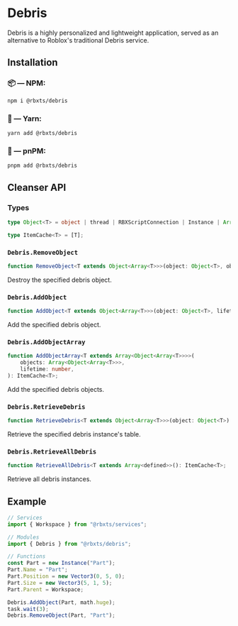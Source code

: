 # Debris

Debris is a highly personalized and lightweight application, served as an alternative to Roblox's traditional Debris service.

## Installation

### 📦 — NPM:

```
npm i @rbxts/debris
```

### 🧶 — Yarn:

```
yarn add @rbxts/debris
```

### 📀 — pnPM:

```
pnpm add @rbxts/debris
```

## Cleanser API

### Types

```ts
type Object<T> = object | thread | RBXScriptConnection | Instance | Array<T> | [] | ItemCache<T>;

type ItemCache<T> = [T];
```

### `Debris.RemoveObject`

```ts
function RemoveObject<T extends Object<Array<T>>>(object: Object<T>, objectClass: string): T;
```

Destroy the specified debris object.

### `Debris.AddObject`

```ts
function AddObject<T extends Object<Array<T>>>(object: Object<T>, lifetime: number): ItemCache<T>;
```

Add the specified debris object.

### `Debris.AddObjectArray`

```ts
function AddObjectArray<T extends Array<Object<Array<T>>>>(
	objects: Array<Object<Array<T>>>,
	lifetime: number,
): ItemCache<T>;
```

Add the specified debris objects.

### `Debris.RetrieveDebris`

```ts
function RetrieveDebris<T extends Object<Array<T>>>(object: Object<T>): ItemCache<T>;
```

Retrieve the specified debris instance's table.

### `Debris.RetrieveAllDebris`

```ts
function RetrieveAllDebris<T extends Array<defined>>(): ItemCache<T>;
```

Retrieve all debris instances.

## Example

```ts
// Services
import { Workspace } from "@rbxts/services";

// Modules
import { Debris } from "@rbxts/debris";

// Functions
const Part = new Instance("Part");
Part.Name = "Part";
Part.Position = new Vector3(0, 5, 0);
Part.Size = new Vector3(5, 1, 5);
Part.Parent = Workspace;

Debris.AddObject(Part, math.huge);
task.wait(3);
Debris.RemoveObject(Part, "Part");
```
